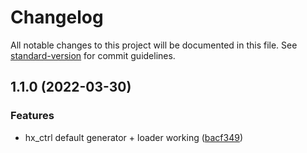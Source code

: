 # Changelog

All notable changes to this project will be documented in this file. See [standard-version](https://github.com/conventional-changelog/standard-version) for commit guidelines.

## 1.1.0 (2022-03-30)


### Features

* hx_ctrl default generator + loader working ([bacf349](https://github.com/mthines/hx-ctrl/commit/bacf3494125f489bbce42bb04c543b282242fe99))
